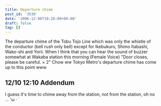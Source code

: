 ```yaml
---
title: Departure chime
post_id: '3530'
date: '2006-12-06T10:28:00+09:00'
draft: false
tag: []
---
```


The departure chime of the Tobu Tojo Line which was only the whistle of the conductor (bell rush only bell) except for Ikebukuro, Shimo Itabashi, Wako-shi and Yorii. When I think that you can hear the sound of buzzer somewhat at Wakaba station this morning (Female Voice) "Door closes, please be careful. × 2" Chow ww Tokyo Metro's departure chime has come up to this point www

## 12/10 12:10 Addendum

I guess it's time to chime away from the station, not from the station, oh no ... 'ω · `